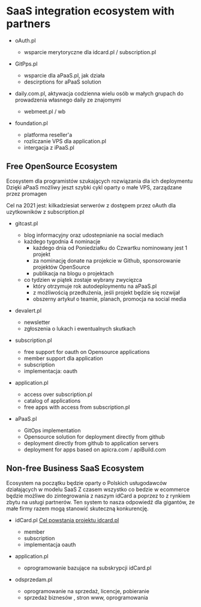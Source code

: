 # SaaS integration ecosystem with partners

+ oAuth.pl
    + wsparcie merytoryczne dla idcard.pl / subscription.pl

+ GitPps.pl
    + wsparcie dla aPaaS.pl, jak działa 
    + descirptions for aPaaS solution
    
+ daily.com.pl, aktywacja codzienna wielu osób w małych grupach do prowadzenia własnego daily ze znajomymi
  + webmeet.pl / wb
   
+ foundation.pl
    + platforma reseller'a
    + rozliczanie VPS dla application.pl
    + intergacja z iPaaS.pl
        

## Free OpenSource  Ecosystem
Ecosystem dla programistów szukających rozwiązania dla ich deploymentu
Dzięki aPaaS możliwy jeszt szybki cykl oparty o małe VPS, zarządzane przez promagen

Cel na 2021 jest: kilkadziesiat serwerów z dostępem przez oAuth dla uzytkowników z subscription.pl

+ gitcast.pl
  + blog informacyjny oraz udostepnianie na social mediach 
  + każdego tygodnia 4 nominacje
    + każdego dnia od Poniedziałku do Czwartku nominowany jest 1 projekt
    + za nominację donate na projekcie w Github, sponsorowanie projektów OpenSource
    + publikacja na blogu o projektach
  + co tydzien w piątek zostaje wybrany zwycięzca
    + który otrzymuje rok autodeploymentu na aPaaS.pl
    + z możliwością przedłużenia, jeśli projekt będzie się rozwijał
    + obszerny artykuł o teamie, planach, promocja na social media
  
+ devalert.pl
  + newsletter
  + zgłoszenia o lukach i ewentualnych skutkach


+ subscription.pl
  + free support for oauth on Opensource applications
  + member support dla application
  + subscription
  + implementacja: oauth

+ application.pl 
  + access over subscription.pl
  + catalog of applications
  + free apps with access from subscription.pl
  
  
+ aPaaS.pl
  + GitOps implementation
  + Opensource solution for deployment directly from github
  + deployment directly from github to application servers
  + deployment for apps based on apicra.com / apiBuild.com


  
## Non-free Business SaaS Ecosystem
Ecosystem na początku będzie oparty o Polskich usługodawców działających w modelu SaaS 
Z czasem wszystko co bedzie w ecommerce będzie możliwe do zintegrowania z naszym idCard a poprzez to z rynkiem zbytu na usługi partnerów.
Ten system to nasza odpowiedź dla gigantów, że małe firmy razem mogą stanowić skuteczną konkurencję.


+ idCard.pl [Cel powstania projektu idcard.pl](https://docs.idcard.pl/)

  + member
  + subscription
  + implementacja oauth


+ application.pl 
  + oprogramowanie bazujące na subskrypcji idCard.pl  

+ odsprzedam.pl   
  + oprogramowanie na sprzedaż, licencje, pobieranie
  + sprzedaż biznesów , stron www, oprogramowania
  
  

